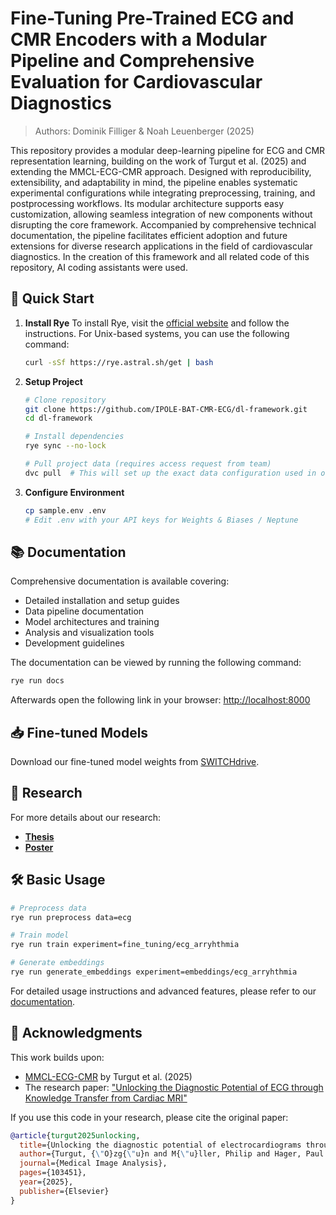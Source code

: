 # Fine-Tuning Pre-Trained ECG and CMR Encoders with a Modular Pipeline and Comprehensive Evaluation for Cardiovascular Diagnostics
> Authors: Dominik Filliger & Noah Leuenberger (2025)

This repository provides a modular deep-learning pipeline for ECG and CMR representation learning, building on the work of Turgut et al. (2025) and extending the MMCL-ECG-CMR approach. Designed with reproducibility, extensibility, and adaptability in mind, the pipeline enables systematic experimental configurations while integrating preprocessing, training, and postprocessing workflows. Its modular architecture supports easy customization, allowing seamless integration of new components without disrupting the core framework. Accompanied by comprehensive technical documentation, the pipeline facilitates efficient adoption and future extensions for diverse research applications in the field of cardiovascular diagnostics. In the creation of this framework and all related code of this repository, AI coding assistants were used.

## 🚀 Quick Start

1. **Install Rye**
   To install Rye, visit the [official website](https://rye.astral.sh/guide/installation/) and follow the instructions. For Unix-based systems, you can use the following command:

   ```bash
   curl -sSf https://rye.astral.sh/get | bash
   ```

2. **Setup Project**
   ```bash
   # Clone repository
   git clone https://github.com/IPOLE-BAT-CMR-ECG/dl-framework.git
   cd dl-framework

   # Install dependencies
   rye sync --no-lock

   # Pull project data (requires access request from team)
   dvc pull  # This will set up the exact data configuration used in our work
   ```

3. **Configure Environment**
   ```bash
   cp sample.env .env
   # Edit .env with your API keys for Weights & Biases / Neptune
   ```

## 📚 Documentation

Comprehensive documentation is available covering:
- Detailed installation and setup guides
- Data pipeline documentation
- Model architectures and training
- Analysis and visualization tools
- Development guidelines

The documentation can be viewed by running the following command:

```bash
rye run docs
```

Afterwards open the following link in your browser: [http://localhost:8000](http://localhost:8000)

## 📥 Fine-tuned Models

Download our fine-tuned model weights from [SWITCHdrive](https://drive.switch.ch/index.php/s/ipmDfMIio2K3E7z).

## 📖 Research

For more details about our research:

- [**Thesis**](docs/thesis.pdf)
- [**Poster**](docs/poster.png)

## 🛠️ Basic Usage

```bash
# Preprocess data
rye run preprocess data=ecg

# Train model
rye run train experiment=fine_tuning/ecg_arryhthmia

# Generate embeddings
rye run generate_embeddings experiment=embeddings/ecg_arryhthmia
```

For detailed usage instructions and advanced features, please refer to our [documentation](docs/index.md).

## 🙏 Acknowledgments

This work builds upon:
- [MMCL-ECG-CMR](https://github.com/oetu/MMCL-ECG-CMR) by Turgut et al. (2025)
- The research paper: ["Unlocking the Diagnostic Potential of ECG through Knowledge Transfer from Cardiac MRI"](http://arxiv.org/abs/2308.05764)

If you use this code in your research, please cite the original paper:

```bibtex
@article{turgut2025unlocking,
  title={Unlocking the diagnostic potential of electrocardiograms through information transfer from cardiac magnetic resonance imaging},
  author={Turgut, {\"O}zg{\"u}n and M{\"u}ller, Philip and Hager, Paul and Shit, Suprosanna and Starck, Sophie and Menten, Martin J and Martens, Eimo and Rueckert, Daniel},
  journal={Medical Image Analysis},
  pages={103451},
  year={2025},
  publisher={Elsevier}
}
```
